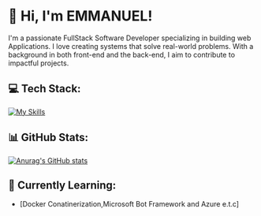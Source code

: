 # 👋 Hi, I'm EMMANUEL!

I'm a passionate FullStack Software Developer specializing in building web Applications. I love creating systems that solve real-world problems. With a background in both front-end and the back-end, I aim to contribute to impactful projects.

## 💻 Tech Stack:
[![My Skills](https://skillicons.dev/icons?i=html,css,js,react,nodejs,python,django,java,php,mysql,postgres,sqlite,figma,netlify,vercel&theme=light)](https://skillicons.dev)

## 📊 GitHub Stats:

[![Anurag's GitHub stats](https://github-readme-stats.vercel.app/api?username=EM222&show_icons=true&theme=radical)](https://github.com/anuraghazra/github-readme-stats)

## 🌱 Currently Learning:
- [Docker Conatinerization,Microsoft Bot Framework and Azure e.t.c]
